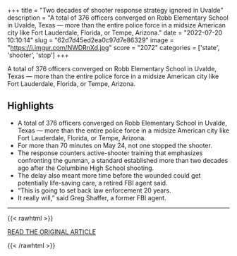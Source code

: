 +++
title = "Two decades of shooter response strategy ignored in Uvalde"
description = "A total of 376 officers converged on Robb Elementary School in Uvalde, Texas — more than the entire police force in a midsize American city like Fort Lauderdale, Florida, or Tempe, Arizona."
date = "2022-07-20 10:10:14"
slug = "62d7d45ed2ea0c97d7e86329"
image = "https://i.imgur.com/NWDRnXd.jpg"
score = "2072"
categories = ['state', 'shooter', 'stop']
+++

A total of 376 officers converged on Robb Elementary School in Uvalde, Texas — more than the entire police force in a midsize American city like Fort Lauderdale, Florida, or Tempe, Arizona.

## Highlights

- A total of 376 officers converged on Robb Elementary School in Uvalde, Texas — more than the entire police force in a midsize American city like Fort Lauderdale, Florida, or Tempe, Arizona.
- For more than 70 minutes on May 24, not one stopped the shooter.
- The response counters active-shooter training that emphasizes confronting the gunman, a standard established more than two decades ago after the Columbine High School shooting.
- The delay also meant more time before the wounded could get potentially life-saving care, a retired FBI agent said.
- “This is going to set back law enforcement 20 years.
- It really will,” said Greg Shaffer, a former FBI agent.

---

{{< rawhtml >}}
  <p class="article-category">
    <a target="_blank" href="https://apnews.com/article/police-shootings-texas-arizona-florida-b41078cd9f5c20dae36682756b383bb7?taid=62d5f3feb1633300012b59a0&amp;utm_campaign=TrueAnthem&amp;utm_medium=AP&amp;utm_source=Twitter">READ THE ORIGINAL ARTICLE</a>
  </p>
{{< /rawhtml >}}
